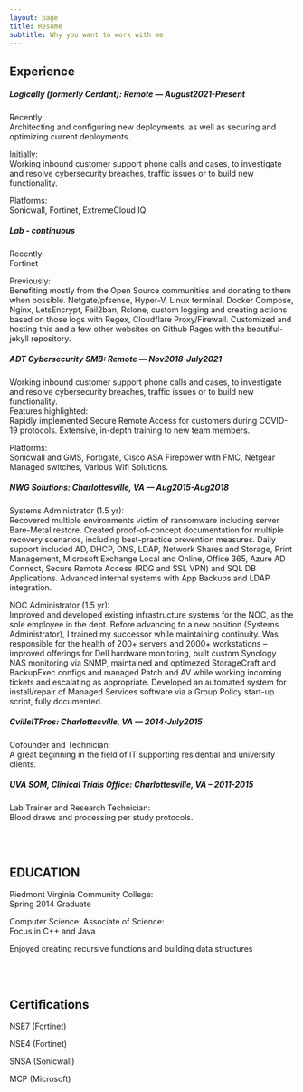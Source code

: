 ```yaml
---
layout: page
title: Resume
subtitle: Why you want to work with me
---
```


## Experience

##### Logically (formerly Cerdant): Remote — August2021-Present
Recently:  
Architecting and configuring new deployments, as well as securing and optimizing current deployments.

Initially:  
Working inbound customer support phone calls and cases, to investigate and resolve cybersecurity breaches, traffic issues or to build new functionality.

Platforms:  
Sonicwall, Fortinet, ExtremeCloud IQ

##### Lab - continuous
Recently:  
Fortinet

Previously:  
Benefiting mostly from the Open Source communities and donating to them when possible. Netgate/pfsense, Hyper-V, Linux terminal, Docker Compose, Nginx, LetsEncrypt, Fail2ban, Rclone, custom logging and creating actions based on those logs with Regex, Cloudflare Proxy/Firewall. Customized and hosting this and a few other websites on Github Pages with the beautiful-jekyll repository.

##### ADT Cybersecurity SMB: Remote — Nov2018-July2021

Working inbound customer support phone calls and cases, to investigate and resolve cybersecurity breaches, traffic issues or to build new functionality.  
Features highlighted:  
Rapidly implemented Secure Remote Access for customers during COVID-19 protocols. 
Extensive, in-depth training to new team members.

Platforms:  
Sonicwall and GMS, Fortigate, Cisco ASA Firepower with FMC, Netgear Managed switches, Various Wifi Solutions.

##### NWG Solutions: Charlottesville, VA — Aug2015-Aug2018

Systems Administrator (1.5 yr):  
Recovered multiple environments victim of ransomware including server Bare-Metal restore. Created proof-of-concept documentation for multiple recovery scenarios, including best-practice prevention measures. Daily support included AD, DHCP, DNS, LDAP, Network Shares and Storage, Print Management, Microsoft Exchange Local and Online, Office 365, Azure AD Connect, Secure Remote Access (RDG and SSL VPN) and SQL DB Applications. Advanced internal systems with App Backups and LDAP integration.

NOC Administrator (1.5 yr):  
Improved and developed existing infrastructure systems for the NOC, as the sole employee in the dept. Before advancing to a new position (Systems Administrator), I trained my successor while maintaining continuity. Was responsible for the health of 200+ servers and 2000+ workstations – improved offerings for Dell hardware monitoring, built custom Synology NAS monitoring via SNMP, maintained and optimezed StorageCraft and BackupExec configs and managed Patch and AV while working incoming tickets and escalating as appropriate. Developed an automated system for install/repair of Managed Services software via a Group Policy start-up script, fully documented.

##### CvilleITPros: Charlottesville, VA — 2014-July2015

Cofounder and Technician:  
A great beginning in the field of IT supporting residential and university clients.

##### UVA SOM, Clinical Trials Office: Charlottesville, VA – 2011-2015

Lab Trainer and Research Technician:  
Blood draws and processing per study protocols.

<br/><br/>

## EDUCATION

Piedmont Virginia Community College:  
Spring 2014 Graduate

Computer Science: Associate of Science:  
Focus in C++ and Java

Enjoyed creating recursive functions and building data structures

<br/><br/>

## Certifications
NSE7 (Fortinet)

NSE4 (Fortinet)

SNSA (Sonicwall)

MCP (Microsoft)
